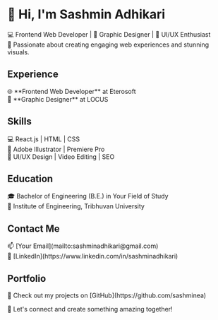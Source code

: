 <!-- Introduction -->
<h1 align="left">👋 Hi, I'm Sashmin Adhikari</h1>
<p align="left">
  💻 Frontend Web Developer | 🎨 Graphic Designer | 🧠 UI/UX Enthusiast <br>
  🚀 Passionate about creating engaging web experiences and stunning visuals.
</p>

<!-- Experience -->
<h2 align="left">Experience</h2>
<p align="left">
  🌐 **Frontend Web Developer** at Eterosoft <br>
  🎨 **Graphic Designer** at LOCUS
</p>

<!-- Skills -->
<h2 align="left">Skills</h2>
<p align="left">
  💻 React.js | HTML | CSS <br>
  🎨 Adobe Illustrator | Premiere Pro <br>
  🧠 UI/UX Design | Video Editing | SEO
</p>

<!-- Education -->
<h2 align="left">Education</h2>
<p align="left">
  🎓 Bachelor of Engineering (B.E.) in Your Field of Study <br>
  🏫 Institute of Engineering, Tribhuvan University
</p>

<!-- Contact -->
<h2 align="left">Contact Me</h2>
<p align="left">
  📫 [Your Email](mailto:sashminadhikari@gmail.com) <br>
  🔗 [LinkedIn](https://www.linkedin.com/in/sashminadhikari)
</p>

<!-- Portfolio -->
<h2 align="left">Portfolio</h2>
<p align="left">
  🌟 Check out my projects on [GitHub](https://github.com/sashminea)
</p>

<!-- Footer -->
<p align="left">
  💬 Let's connect and create something amazing together!
</p>
